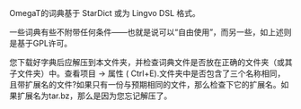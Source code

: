 OmegaT的词典基于 StarDict 或为 Lingvo DSL 格式。

一些词典有些不附带任何条件——也就是说可以“自由使用”，而另一些，如上述则是基于GPL许可。

您下载好字典后应解压到本文件夹，并检查词典文件是否放在正确的文件夹（或其子文件夹）中。查看项目 → 属性 ( Ctrl+E).文件夹中是否包含了三个名称相同，且带扩展名的文件?如果只有一份与预期相同的文件，那么检查下它的扩展名。如果扩展名为tar.bz，那么是因为您忘记解压了。
